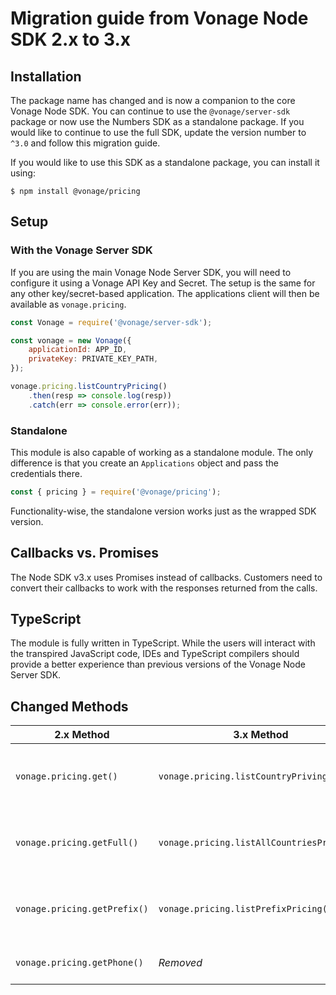 # Migration guide from Vonage Node SDK 2.x to 3.x

## Installation

The package name has changed and is now a companion to the core Vonage Node SDK. You can continue to use the `@vonage/server-sdk` package or now use the Numbers SDK as a standalone package. If you would like to continue to use the full SDK, update the version number to `^3.0` and follow this migration guide.

If you would like to use this SDK as a standalone package, you can install it using:

```console
$ npm install @vonage/pricing
```

## Setup

### With the Vonage Server SDK
If you are using the main Vonage Node Server SDK, you will need to configure it using a Vonage API Key and Secret. The setup is the same for any other key/secret-based application. The applications client will then be available as `vonage.pricing`.

```js
const Vonage = require('@vonage/server-sdk');

const vonage = new Vonage({
    applicationId: APP_ID,
    privateKey: PRIVATE_KEY_PATH,
});

vonage.pricing.listCountryPricing()
    .then(resp => console.log(resp))
    .catch(err => console.error(err));
```

### Standalone
This module is also capable of working as a standalone module. The only difference is that you create an `Applications` object and pass the credentials there.

```js
const { pricing } = require('@vonage/pricing');
```

Functionality-wise, the standalone version works just as the wrapped SDK version.

## Callbacks vs. Promises

The Node SDK v3.x uses Promises instead of callbacks. Customers need to convert their callbacks to work with the responses returned from the calls. 

## TypeScript

The module is fully written in TypeScript. While the users will interact with the transpired JavaScript code, IDEs and TypeScript compilers should provide a better experience than previous versions of the Vonage Node Server SDK.

## Changed Methods

| 2.x Method | 3.x Method | Notes |
|----------------|---------------|-------|
| `vonage.pricing.get()` | `vonage.pricing.listCountryPriving` | This method has been renamed |
| `vonage.pricing.getFull()` |  `vonage.pricing.listAllCountriesPricing()` | This method has been renamed |
| `vonage.pricing.getPrefix()` |  `vonage.pricing.listPrefixPricing()` | This method has been renamed |
| `vonage.pricing.getPhone()` | _Removed_ |  This has been removed |